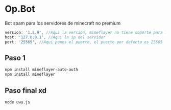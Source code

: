 # Op.Bot

Bot spam para los servidores de minecraft no premium

```js
version: '1.8.9', //Aqui la versión, mineflayer no tiene soporte para la 1.19 aún
host: '127.0.0.1', //Aqui la ip del servidor
port: '25565', //Aqui pones el puerto, el puerto por defecto es 25565
```

## Paso 1

```bash
npm install mineflayer-auto-auth
npm install mineflayer
```

## Paso final xd

```bash
node uwu.js
```
